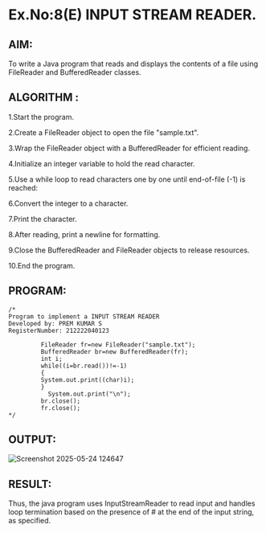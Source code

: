 # Ex.No:8(E)  INPUT STREAM READER.

## AIM:
To write a Java program that reads and displays the contents of a file using FileReader and BufferedReader classes.


## ALGORITHM :
1.Start the program.

2.Create a FileReader object to open the file "sample.txt".

3.Wrap the FileReader object with a BufferedReader for efficient reading.

4.Initialize an integer variable to hold the read character.

5.Use a while loop to read characters one by one until end-of-file (-1) is reached:

6.Convert the integer to a character.

7.Print the character.

8.After reading, print a newline for formatting.

9.Close the BufferedReader and FileReader objects to release resources.

10.End the program.

## PROGRAM:
 ```
/*
Program to implement a INPUT STREAM READER
Developed by: PREM KUMAR S
RegisterNumber: 212222040123

          FileReader fr=new FileReader("sample.txt");   
          BufferedReader br=new BufferedReader(fr);    
          int i;    
          while((i=br.read())!=-1)
          {  
          System.out.print((char)i);  
          }  
            System.out.print("\n");
          br.close();    
          fr.close(); 
*/
```








## OUTPUT:
![Screenshot 2025-05-24 124647](https://github.com/user-attachments/assets/3661ead3-0014-426c-a579-70584ced15da)



## RESULT:
Thus, the java program uses InputStreamReader to read input and handles loop termination based on the presence of # at the end of the input string, as specified. 

